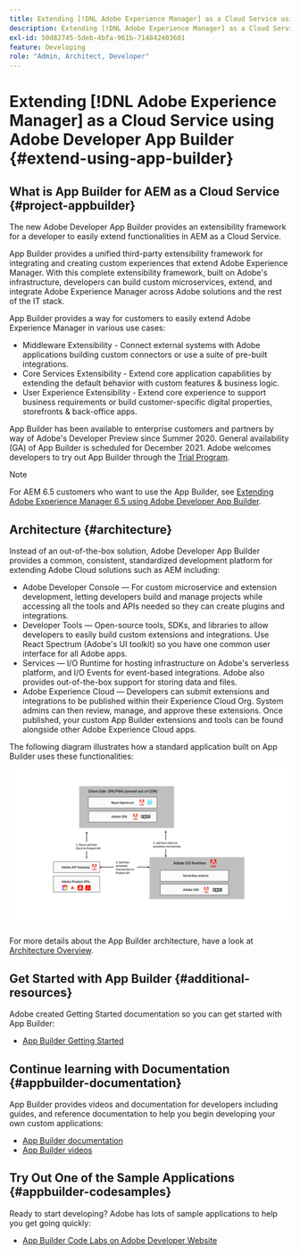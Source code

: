 ```yaml
---
title: Extending [!DNL Adobe Experience Manager] as a Cloud Service using Adobe Developer App Builder.
description: Extending [!DNL Adobe Experience Manager] as a Cloud Service using Adobe Developer App Builder.
exl-id: 50d82745-5deb-4bfa-961b-714842403601
feature: Developing
role: "Admin, Architect, Developer"
---
```

# Extending [!DNL Adobe Experience Manager] as a Cloud Service using Adobe Developer App Builder {#extend-using-app-builder}

## What is App Builder for AEM as a Cloud Service {#project-appbuilder}

The new Adobe Developer App Builder provides an extensibility framework for a developer to easily extend functionalities in AEM as a Cloud Service. 

App Builder provides a unified third-party extensibility framework for integrating and creating custom experiences that extend Adobe Experience Manager. With this complete extensibility framework, built on Adobe's infrastructure, developers can build custom microservices, extend, and integrate Adobe Experience Manager across Adobe solutions and the rest of the IT stack.

App Builder provides a way for customers to easily extend Adobe Experience Manager in various use cases:

* Middleware Extensibility - Connect external systems with Adobe applications building custom connectors or use a suite of pre-built integrations.
* Core Services Extensibility - Extend core application capabilities by extending the default behavior with custom features & business logic.
* User Experience Extensibility - Extend core experience to support business requirements or build customer-specific digital properties, storefronts & back-office apps.

App Builder has been available to enterprise customers and partners by way of Adobe's Developer Preview since Summer 2020. General availability (GA) of App Builder is scheduled for December 2021. Adobe welcomes developers to try out App Builder through the [Trial Program](https://developer.adobe.com/app-builder/trial/).

>[!NOTE]
>
> For AEM 6.5 customers who want to use the App Builder, see [Extending Adobe Experience Manager 6.5 using Adobe Developer App Builder](https://experienceleague.adobe.com/docs/experience-manager-65/developing/extending-aem/app-builder.html).

## Architecture {#architecture}

Instead of an out-of-the-box solution, Adobe Developer App Builder provides a common, consistent, standardized development platform for extending Adobe Cloud solutions such as AEM including:

* Adobe Developer Console — For custom microservice and extension development, letting developers build and manage projects while accessing all the tools and APIs needed so they can create plugins and integrations. 
* Developer Tools — Open-source tools, SDKs, and libraries to allow developers to easily build custom extensions and integrations. Use React Spectrum (Adobe's UI toolkit) so you have one common user interface for all Adobe apps. 
* Services — I/O Runtime for hosting infrastructure on Adobe's serverless platform, and I/O Events for event-based integrations. Adobe also provides out-of-the-box support for storing data and files. 
* Adobe Experience Cloud — Developers can submit extensions and integrations to be published within their Experience Cloud Org. System admins can then review, manage, and approve these extensions. Once published, your custom App Builder extensions and tools can be found alongside other Adobe Experience Cloud apps.

The following diagram illustrates how a standard application built on App Builder uses these functionalities:

![Architecture](/help/implementing/developing/extending/assets/appbuilder-architecture.jpg)

For more details about the App Builder architecture, have a look at [Architecture Overview](https://developer.adobe.com/app-builder/docs/guides/).

## Get Started with App Builder {#additional-resources}

Adobe created Getting Started documentation so you can get started with App Builder:

* [App Builder Getting Started](https://developer.adobe.com/app-builder/docs/getting_started/)

## Continue learning with Documentation {#appbuilder-documentation}

App Builder provides videos and documentation for developers including guides, and reference documentation to help you begin developing your own custom applications:

* [App Builder documentation](https://developer.adobe.com/app-builder/docs/overview/)
* [App Builder videos](https://www.youtube.com/playlist?list=PLcVEYUqU7VRfDij-Jbjyw8S8EzW073F_o)

## Try Out One of the Sample Applications {#appbuilder-codesamples}

Ready to start developing? Adobe has lots of sample applications to help you get going quickly:

* [App Builder Code Labs on Adobe Developer Website](https://developer.adobe.com/app-builder/docs/resources/)